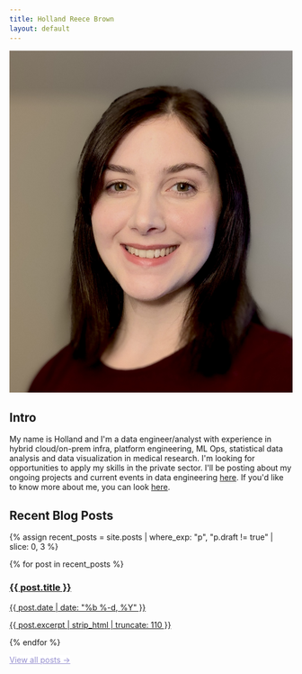 ```yaml
---
title: Holland Reece Brown
layout: default
---
```


<div class="banner-profile">
  <img src="/assets/images/profile_pic.jpeg" alt="Profile picture" class="profile-pic">
</div>

## Intro
My name is Holland and I'm a data engineer/analyst with experience in hybrid cloud/on-prem infra, platform engineering, ML Ops, statistical data analysis and data visualization in medical research. I'm looking for opportunities to apply my skills in the private sector. I'll be posting about my ongoing projects and current events in data engineering [here](https://holland-reece.github.io/blog.html). If you'd like to know more about me, you can look [here](https://holland-reece.github.io/about_me.html).

## Recent Blog Posts

{% assign recent_posts = site.posts | where_exp: "p", "p.draft != true" | slice: 0, 3 %}

<div class="post-cards">
  {% for post in recent_posts %}
  <a class="post-card" href="{{ post.url | relative_url }}">
    <div class="thumb"
         style="background-image:url('{{ post.thumbnail | default: "/assets/images/default-thumb.jpg" | relative_url }}');">
    </div>
    <div class="meta">
      <h3>{{ post.title }}</h3>
      <p class="date">{{ post.date | date: "%b %-d, %Y" }}</p>
      <p class="excerpt">{{ post.excerpt | strip_html | truncate: 110 }}</p>
    </div>
  </a>
  {% endfor %}
</div>

<p class="more">
  <a class="btn"
        href="{{ "/blog" | relative_url }}"
        style="background-color:#FFFFFF; border-color:#958FCF; color:#958FCF;">
    View all posts →
  </a>
</p>

